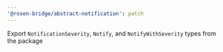 ```yaml
---
'@rosen-bridge/abstract-notification': patch
---
```


Export `NotificationSeverity`, `Notify`, and `NotifyWithSeverity` types from the package
